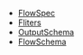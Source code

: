 - [FlowSpec](https://banzaicloud.com/docs/one-eye/logging-operator/crds/v1beta1/flow_types/#filter)
- [Fliters](https://banzaicloud.com/docs/one-eye/logging-operator/plugins/filters/)
- [OutputSchema](https://github.com/banzaicloud/logging-operator/blob/master/config/crd/bases/logging.banzaicloud.io_outputs.yaml)
- [FlowSchema](https://github.com/banzaicloud/logging-operator/blob/master/config/crd/bases/logging.banzaicloud.io_flows.yaml)

